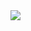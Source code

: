 <img src="https://media.discordapp.net/attachments/719812100351983677/733988026807484506/lojgl.png?width=987&height=499"/>
